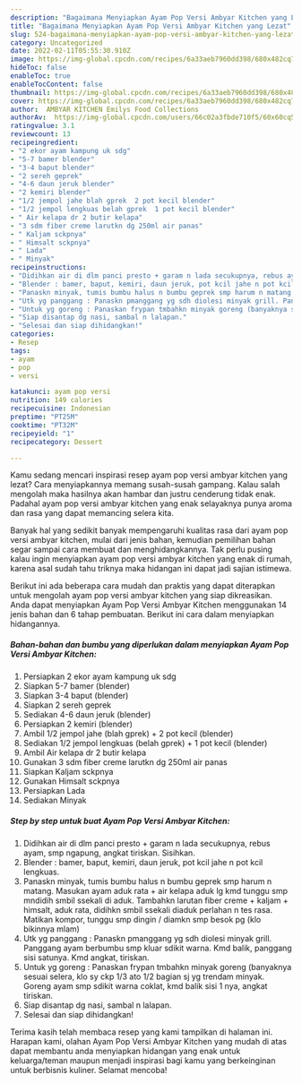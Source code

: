 ```yaml
---
description: "Bagaimana Menyiapkan Ayam Pop Versi Ambyar Kitchen yang Lezat"
title: "Bagaimana Menyiapkan Ayam Pop Versi Ambyar Kitchen yang Lezat"
slug: 524-bagaimana-menyiapkan-ayam-pop-versi-ambyar-kitchen-yang-lezat
category: Uncategorized
date: 2022-02-11T05:55:30.910Z
image: https://img-global.cpcdn.com/recipes/6a33aeb7960dd398/680x482cq70/ayam-pop-versi-ambyar-kitchen-foto-resep-utama.jpg
hideToc: false
enableToc: true
enableTocContent: false
thumbnail: https://img-global.cpcdn.com/recipes/6a33aeb7960dd398/680x482cq70/ayam-pop-versi-ambyar-kitchen-foto-resep-utama.jpg
cover: https://img-global.cpcdn.com/recipes/6a33aeb7960dd398/680x482cq70/ayam-pop-versi-ambyar-kitchen-foto-resep-utama.jpg
author:  AMBYAR KITCHEN Emilys Food Collections
authorAv:  https://img-global.cpcdn.com/users/66c02a3fbde710f5/60x60cq50/avatar.jpg
ratingvalue: 3.1
reviewcount: 13
recipeingredient:
- "2 ekor ayam kampung uk sdg"
- "5-7 bamer blender"
- "3-4 baput blender"
- "2 sereh geprek"
- "4-6 daun jeruk blender"
- "2 kemiri blender"
- "1/2 jempol jahe blah gprek  2 pot kecil blender"
- "1/2 jempol lengkuas belah gprek  1 pot kecil blender"
- " Air kelapa dr 2 butir kelapa"
- "3 sdm fiber creme larutkn dg 250ml air panas"
- " Kaljam sckpnya"
- " Himsalt sckpnya"
- " Lada"
- " Minyak"
recipeinstructions:
- "Didihkan air di dlm panci presto + garam n lada secukupnya, rebus ayam, smp ngapung, angkat tiriskan. Sisihkan."
- "Blender : bamer, baput, kemiri, daun jeruk, pot kcil jahe n pot kcil lengkuas."
- "Panaskn minyak, tumis bumbu halus n bumbu geprek smp harum n matang. Masukan ayam aduk rata + air kelapa aduk lg kmd tunggu smp mndidih smbil ssekali di aduk. Tambahkn larutan fiber creme + kaljam + himsalt, aduk rata, didihkn smbil ssekali diaduk perlahan n tes rasa. Matikan kompor, tunggu smp dingin / diamkn smp besok pg (klo bikinnya mlam)"
- "Utk yg panggang : Panaskn pmanggang yg sdh diolesi minyak grill. Panggang ayam berbumbu smp kluar sdikit warna. Kmd balik, panggang sisi satunya. Kmd angkat, tiriskan."
- "Untuk yg goreng : Panaskan frypan tmbahkn minyak goreng (banyaknya sesuai selera, klo sy ckp 1/3 ato 1/2 bagian sj yg trendam minyak. Goreng ayam smp sdikit warna coklat, kmd balik sisi 1 nya, angkat tiriskan."
- "Siap disantap dg nasi, sambal n lalapan."
- "Selesai dan siap dihidangkan!"
categories:
- Resep
tags:
- ayam
- pop
- versi

katakunci: ayam pop versi 
nutrition: 149 calories
recipecuisine: Indonesian
preptime: "PT25M"
cooktime: "PT32M"
recipeyield: "1"
recipecategory: Dessert

---
```



Kamu sedang mencari inspirasi resep ayam pop versi ambyar kitchen yang lezat? Cara menyiapkannya memang susah-susah gampang. Kalau salah mengolah maka hasilnya akan hambar dan justru cenderung tidak enak. Padahal ayam pop versi ambyar kitchen yang enak selayaknya punya aroma dan rasa yang dapat memancing selera kita.




Banyak hal yang sedikit banyak mempengaruhi kualitas rasa dari ayam pop versi ambyar kitchen, mulai dari jenis bahan, kemudian pemilihan bahan segar sampai cara membuat dan menghidangkannya. Tak perlu pusing kalau ingin menyiapkan ayam pop versi ambyar kitchen yang enak di rumah, karena asal sudah tahu triknya maka hidangan ini dapat jadi sajian istimewa.


Berikut ini ada beberapa cara mudah dan praktis yang dapat diterapkan untuk mengolah ayam pop versi ambyar kitchen yang siap dikreasikan. Anda dapat menyiapkan Ayam Pop Versi Ambyar Kitchen menggunakan 14 jenis bahan dan 6 tahap pembuatan. Berikut ini cara dalam menyiapkan hidangannya.

<!--inarticleads1-->

##### Bahan-bahan dan bumbu yang diperlukan dalam menyiapkan Ayam Pop Versi Ambyar Kitchen:

1. Persiapkan 2 ekor ayam kampung uk sdg
1. Siapkan 5-7 bamer (blender)
1. Siapkan 3-4 baput (blender)
1. Siapkan 2 sereh geprek
1. Sediakan 4-6 daun jeruk (blender)
1. Persiapkan 2 kemiri (blender)
1. Ambil 1/2 jempol jahe (blah gprek) + 2 pot kecil (blender)
1. Sediakan 1/2 jempol lengkuas (belah gprek) + 1 pot kecil (blender)
1. Ambil  Air kelapa dr 2 butir kelapa
1. Gunakan 3 sdm fiber creme larutkn dg 250ml air panas
1. Siapkan  Kaljam sckpnya
1. Gunakan  Himsalt sckpnya
1. Persiapkan  Lada
1. Sediakan  Minyak




<!--inarticleads2-->

##### Step by step untuk buat Ayam Pop Versi Ambyar Kitchen:

1. Didihkan air di dlm panci presto + garam n lada secukupnya, rebus ayam, smp ngapung, angkat tiriskan. Sisihkan.
1. Blender : bamer, baput, kemiri, daun jeruk, pot kcil jahe n pot kcil lengkuas.
1. Panaskn minyak, tumis bumbu halus n bumbu geprek smp harum n matang. Masukan ayam aduk rata + air kelapa aduk lg kmd tunggu smp mndidih smbil ssekali di aduk. Tambahkn larutan fiber creme + kaljam + himsalt, aduk rata, didihkn smbil ssekali diaduk perlahan n tes rasa. Matikan kompor, tunggu smp dingin / diamkn smp besok pg (klo bikinnya mlam)
1. Utk yg panggang : Panaskn pmanggang yg sdh diolesi minyak grill. Panggang ayam berbumbu smp kluar sdikit warna. Kmd balik, panggang sisi satunya. Kmd angkat, tiriskan.
1. Untuk yg goreng : Panaskan frypan tmbahkn minyak goreng (banyaknya sesuai selera, klo sy ckp 1/3 ato 1/2 bagian sj yg trendam minyak. Goreng ayam smp sdikit warna coklat, kmd balik sisi 1 nya, angkat tiriskan.
1. Siap disantap dg nasi, sambal n lalapan.
1. Selesai dan siap dihidangkan!



Terima kasih telah membaca resep yang kami tampilkan di halaman ini. Harapan kami, olahan Ayam Pop Versi Ambyar Kitchen yang mudah di atas dapat membantu anda menyiapkan hidangan yang enak untuk keluarga/teman maupun menjadi inspirasi bagi kamu yang berkeinginan untuk berbisnis kuliner. Selamat mencoba!
